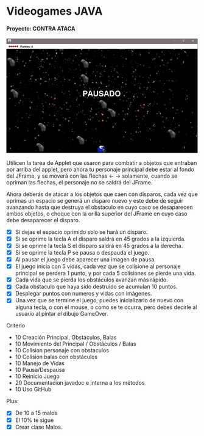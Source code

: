 # Videogames JAVA

#### Proyecto: CONTRA ATACA

![Image of Game](../Juego.png)

Utilicen la tarea de Applet que usaron para combatir a objetos que entraban por arriba del applet, pero ahora tu personaje principal debe estar al fondo del JFrame, y se moverá con las flechas <- -> solamente, cuando se opriman las flechas, el personaje no se saldrá del JFrame.

Ahora deberás de atacar a los objetos que caen con disparos, cada vez que oprimas un espacio se generá un disparo nuevo y este debe de seguir avanzando hasta que destruya el obstaculo en cuyo caso se desaparecen ambos objetos, o choque con la orilla superior del JFrame en cuyo caso debe desaparecer el disparo.

- [x] Si dejas el espacio oprimido solo se hará un disparo.
- [x] Si se oprime la tecla A el disparo saldrá en 45 grados a la izquierda.
- [x] Si se oprime la tecla S el disparo saldrá en 45 grados a la derecha.
- [x] Si se oprime la tecla P se pausa o despauda el juego.
- [x] Al pausar el juego debe aparecer una imagen de pausa.
- [x] El juego inicia con 5 vidas, cada vez que se colisione al personaje principal se perdera 1 punto, y por cada 5 colisiones se pierde una vida.
- [x] Cada vida que se pierda los obstáculos avanzan más rápido.
- [x] Cada obstaculo que haya sido destruido se acumulan 10 puntos.
- [x] Desplegar puntos con numeros y vidas con imágenes.
- [x] Una vez que se termine el juego, puedes inicializarlo de nuevo con alguna tecla, o con el mouse, o como se te ocurra, pero debes decirle al usuario al pintar el dibujo GameOver.

Criterio

- 10 Creación Principal, Obstáculos, Balas
- 10 Movimiento del Principal / Obstáculos / Balas
- 10 Colision personaje con obstaculos
- 10 Colision balas con obstáculos
- 10 Manejo de Vidas
- 10 Pausa/Despausa
- 10 Reinicio Juego
- 20 Documentacion javadoc e interna a los métodos
- 10 Uso GitHub

Plus:

- [x] De 10 a 15 malos
- [x] El 10% te sigue
- [x] Crear clase Malos.
